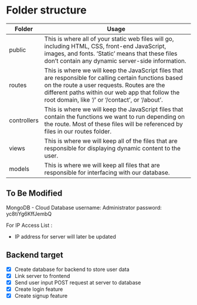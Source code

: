 # Folder structure
Folder | Usage
------------ | ------------
public | This is where all of your static web files will go, including HTML, CSS, front-end JavaScript, images, and fonts. ‘Static’ means that these files don’t contain any dynamic server-side information.
routes | This is where we will keep the JavaScript files that are responsible for calling certain functions based on the route a user requests. Routes are the different paths within our web app that follow the root domain, like ‘/’ or ‘/contact’, or ‘/about’.
controllers | This is where we will keep the JavaScript files that contain the functions we want to run depending on the route. Most of these files will be referenced by files in our routes folder.
views | This is where we will keep all of the files that are responsible for displaying dynamic content to the user.
models | This is where we will keep all files that are responsible for interfacing with our database.


## To Be Modified
MongoDB - Cloud Database
username: Administrator
password: yc8tiYg6KffJembQ

For IP Access List : 
* IP address for server will later be updated

## Backend target
- [x] Create database for backend to store user data
- [x] Link server to frontend
- [x] Send user input POST request at server to database
- [x] Create login feature
- [x] Create signup feature